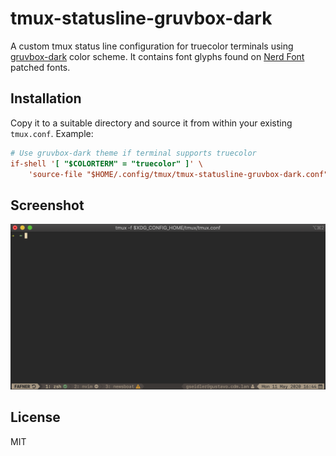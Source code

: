 # tmux-statusline-gruvbox-dark

A custom tmux status line configuration for truecolor terminals using
[gruvbox-dark](https://github.com/morhetz/gruvbox) color scheme. It contains
font glyphs found on [Nerd Font](https://www.nerdfonts.com) patched fonts.

## Installation

Copy it to a suitable directory and source it from within your existing
`tmux.conf`. Example:

```INI
# Use gruvbox-dark theme if terminal supports truecolor
if-shell '[ "$COLORTERM" = "truecolor" ]' \
	'source-file "$HOME/.config/tmux/tmux-statusline-gruvbox-dark.conf"'
```

## Screenshot

<img src="images/screenshot.png" width="860px">

## License

MIT
